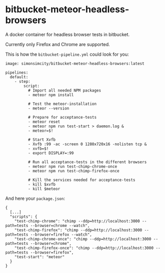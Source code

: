 # bitbucket-meteor-headless-browsers

A docker container for headless browser tests in bitbucket.

Currently only Firefox and Chrome are supported.

This is how the `bitbucket-pipeline.yml` could look for you:

    image: simonsimcity/bitbucket-meteor-headless-browsers:latest

    pipelines:
      default:
        - step:
            script:
              # Import all needed NPM packages
              - meteor npm install

              # Test the meteor-installation
              - meteor --version

              # Prepare for acceptance-tests
              - meteor reset
              - meteor npm run test-start > daemon.log &
              - meteor=$!

              # Start Xvfb
              - Xvfb :99 -ac -screen 0 1280x720x16 -nolisten tcp &
              - xvfb=$!
              - export DISPLAY=:99

              # Run all acceptance-tests in the different browsers
              - meteor npm run test-chimp-chrome-once
              - meteor npm run test-chimp-firefox-once

              # Kill the services needed for acceptance-tests
              - kill $xvfb
              - kill $meteor

And here your `package.json`:

    {
      [...]
      "scripts": {
        "test-chimp-chrome": "chimp --ddp=http://localhost:3000 --path=tests --browser=chrome --watch",
        "test-chimp-firefox": "chimp --ddp=http://localhost:3000 --path=tests --browser=firefox --watch",
        "test-chimp-chrome-once": "chimp --ddp=http://localhost:3000 --path=tests --browser=chrome",
        "test-chimp-firefox-once": "chimp --ddp=http://localhost:3000 --path=tests --browser=firefox",
        "test-start": "meteor"
      }
    }
